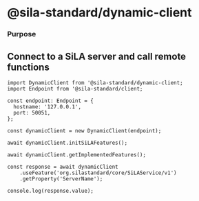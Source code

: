 # @sila-standard/dynamic-client

### Purpose
## Connect to a SiLA server and call remote functions
```
import DynamicClient from '@sila-standard/dynamic-client;
import Endpoint from '@sila-standard/client;

const endpoint: Endpoint = {
  hostname: '127.0.0.1',
  port: 50051,
};

const dynamicClient = new DynamicClient(endpoint);

await dynamicClient.initSiLAFeatures();

await dynamicClient.getImplementedFeatures();

const response = await dynamicClient
    .useFeature('org.silastandard/core/SiLAService/v1')
    .getProperty('ServerName');

console.log(response.value);

```
